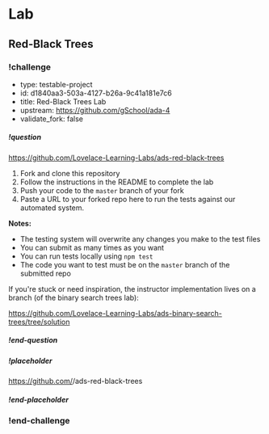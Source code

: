 # Lab

## Red-Black Trees

<!-- >>>>>>>>>>>>>>>>>>>>>> BEGIN CHALLENGE >>>>>>>>>>>>>>>>>>>>>> -->
<!-- Replace everything in square brackets [] and remove brackets  -->

### !challenge

* type: testable-project
* id: d1840aa3-503a-4127-b26a-9c41a181e7c6
* title: Red-Black Trees Lab
* upstream: https://github.com/gSchool/ada-4
* validate_fork: false
<!-- * points: [1] (optional, the number of points for scoring as a checkpoint) -->
<!-- * topics: [python, pandas] (optional the topics for analyzing points) -->

##### !question

https://github.com/Lovelace-Learning-Labs/ads-red-black-trees

1. Fork and clone this repository
1. Follow the instructions in the README to complete the lab
1. Push your code to the `master` branch of your fork
1. Paste a URL to your forked repo here to run the tests against our automated system.

**Notes:**

* The testing system will overwrite any changes you make to the test files
* You can submit as many times as you want
* You can run tests locally using `npm test`
* The code you want to test must be on the `master` branch of the submitted repo

If you're stuck or need inspiration, the instructor implementation lives on a branch (of the binary search trees lab):

https://github.com/Lovelace-Learning-Labs/ads-binary-search-trees/tree/solution

##### !end-question

##### !placeholder

https://github.com/<your-username>/ads-red-black-trees

##### !end-placeholder

<!-- other optional sections -->
<!-- !hint - !end-hint (markdown, users can see after a failed attempt) -->
<!-- !rubric - !end-rubric (markdown, instructors can see while scoring a checkpoint) -->
<!-- !explanation - !end-explanation (markdown, students can see after answering correctly) -->

### !end-challenge

<!-- ======================= END CHALLENGE ======================= -->
